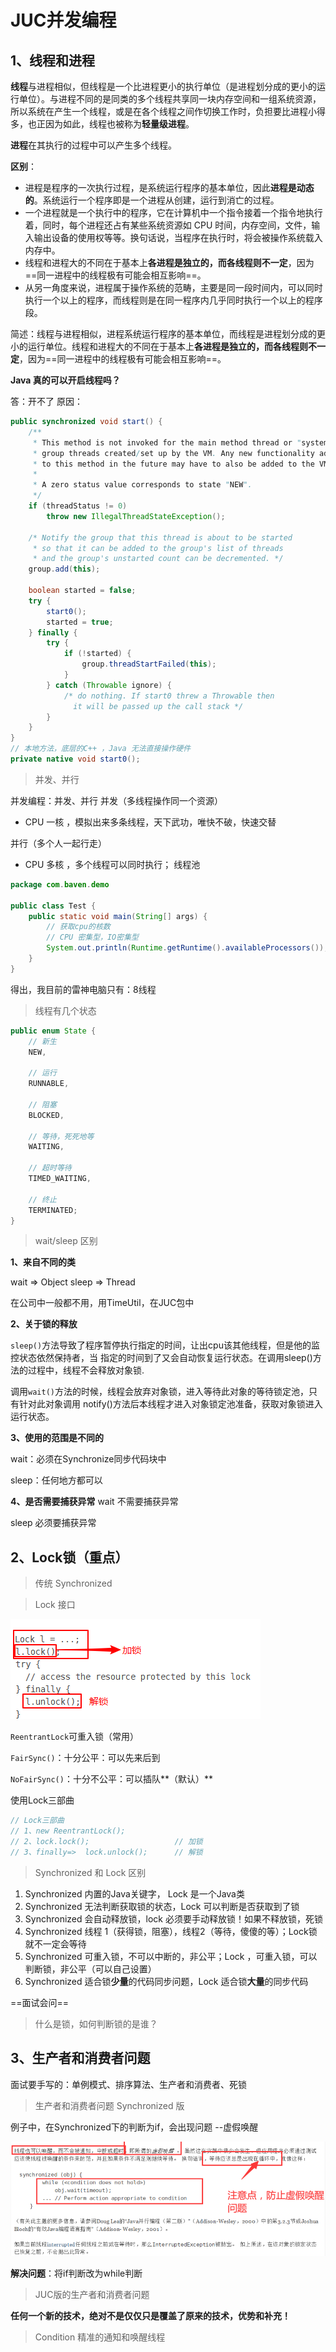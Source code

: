 # JUC并发编程 

## 1、线程和进程

**线程**与进程相似，但线程是一个比进程更小的执行单位（是进程划分成的更小的运行单位）。与进程不同的是同类的多个线程共享同一块内存空间和一组系统资源，所以系统在产生一个线程，或是在各个线程之间作切换工作时，负担要比进程小得多，也正因为如此，线程也被称为**轻量级进程**。

**进程**在其执行的过程中可以产生多个线程。

**区别**：

- 进程是程序的一次执行过程，是系统运行程序的基本单位，因此**进程是动态的**。系统运行一个程序即是一个进程从创建，运行到消亡的过程。
- 一个进程就是一个执行中的程序，它在计算机中一个指令接着一个指令地执行着，同时，每个进程还占有某些系统资源如 CPU 时间，内存空间，文件，输入输出设备的使用权等等。换句话说，当程序在执行时，将会被操作系统载入内存中。 
- 线程和进程大的不同在于基本上**各进程是独立的，而各线程则不一定**，因为==同一进程中的线程极有可能会相互影响==。
- 从另一角度来说，进程属于操作系统的范畴，主要是同一段时间内，可以同时执行一个以上的程序，而线程则是在同一程序内几乎同时执行一个以上的程序段。



​	简述：线程与进程相似，进程系统运行程序的基本单位，而线程是进程划分成的更小的运行单位。线程和进程大的不同在于基本上**各进程是独立的，而各线程则不一定**，因为==同一进程中的线程极有可能会相互影响==。



**Java 真的可以开启线程吗？** 

答：开不了   原因：

```java
public synchronized void start() {
    /**
     * This method is not invoked for the main method thread or "system"
     * group threads created/set up by the VM. Any new functionality added
     * to this method in the future may have to also be added to the VM.
     *
     * A zero status value corresponds to state "NEW".
     */
    if (threadStatus != 0)
        throw new IllegalThreadStateException();

    /* Notify the group that this thread is about to be started
     * so that it can be added to the group's list of threads
     * and the group's unstarted count can be decremented. */
    group.add(this);

    boolean started = false;
    try {
        start0();
        started = true;
    } finally {
        try {
            if (!started) {
                group.threadStartFailed(this);
            }
        } catch (Throwable ignore) {
            /* do nothing. If start0 threw a Throwable then
              it will be passed up the call stack */
        }
    }
}
// 本地方法，底层的C++ ，Java 无法直接操作硬件 
private native void start0();
```





> 并发、并行

并发编程：并发、并行
并发（多线程操作同一个资源）

- CPU 一核 ，模拟出来多条线程，天下武功，唯快不破，快速交替

并行（多个人一起行走）

- CPU 多核 ，多个线程可以同时执行； 线程池

```java
package com.baven.demo
    
public class Test {
    public static void main(String[] args) {
        // 获取cpu的核数        
        // CPU 密集型，IO密集型 
        System.out.println(Runtime.getRuntime().availableProcessors()); 
    }
}
```

得出，我目前的雷神电脑只有：8线程



> 线程有几个状态

```java
public enum State {    
    // 新生    
    NEW,
    
    // 运行    
    RUNNABLE,
    
    // 阻塞    
    BLOCKED,
    
    // 等待，死死地等    
    WAITING,
    
    // 超时等待    
    TIMED_WAITING,
    
    // 终止    
    TERMINATED; 
}

```



>wait/sleep 区别

**1、来自不同的类** 

wait => Object
sleep => Thread 

在公司中一般都不用，用TimeUtil，在JUC包中

**2、关于锁的释放** 

`sleep()`方法导致了程序暂停执行指定的时间，让出cpu该其他线程，但是他的监控状态依然保持者，当 指定的时间到了又会自动恢复运行状态。在调用sleep()方法的过程中，线程不会释放对象锁.

调用`wait()`方法的时候，线程会放弃对象锁，进入等待此对象的等待锁定池，只有针对此对象调用 notify()方法后本线程才进入对象锁定池准备，获取对象锁进入运行状态。

**3、使用的范围是不同的** 

wait：必须在Synchronize同步代码块中

sleep：任何地方都可以

**4、是否需要捕获异常**
wait   不需要捕获异常 

sleep 必须要捕获异常 



## 2、Lock锁（重点）

> 传统 Synchronized



>Lock 接口

![image-20200817154325406](JUC.assets/image-20200817154325406.png)

`ReentrantLock`可重入锁（常用）

`FairSync()`：十分公平：可以先来后到 

`NoFairSync()`：十分不公平：可以插队**（默认）**



使用Lock三部曲

```java
// Lock三部曲 
// 1、new ReentrantLock(); 
// 2、lock.lock(); 					// 加锁 
// 3、finally=>  lock.unlock();		// 解锁 
```



> Synchronized  和 Lock 区别

1. Synchronized  内置的Java关键字，  Lock 是一个Java类 
2. Synchronized  无法判断获取锁的状态，Lock  可以判断是否获取到了锁
3. Synchronized  会自动释放锁，lock 必须要手动释放锁！如果不释放锁，死锁
4. Synchronized  线程 1（获得锁，阻塞），线程2（等待，傻傻的等）；Lock锁就不一定会等待
5. Synchronized  可重入锁，不可以中断的，非公平；Lock ，可重入锁，可以判断锁，非公平（可以自己设置）
6. Synchronized  适合锁**少量**的代码同步问题，Lock  适合锁**大量**的同步代码

==面试会问==



> 什么是锁，如何判断锁的是谁？





## 3、生产者和消费者问题 

面试要手写的：单例模式、排序算法、生产者和消费者、死锁



> 生产者和消费者问题 Synchronized   版

例子中，在Synchronized下的判断为if，会出现问题 --虚假唤醒

![image-20200817161739663](JUC.assets/image-20200817161739663.png)

**解决问题**：将if判断改为while判断





> JUC版的生产者和消费者问题





**任何一个新的技术，绝对不是仅仅只是覆盖了原来的技术，优势和补充！**

> Condition 精准的通知和唤醒线程

















